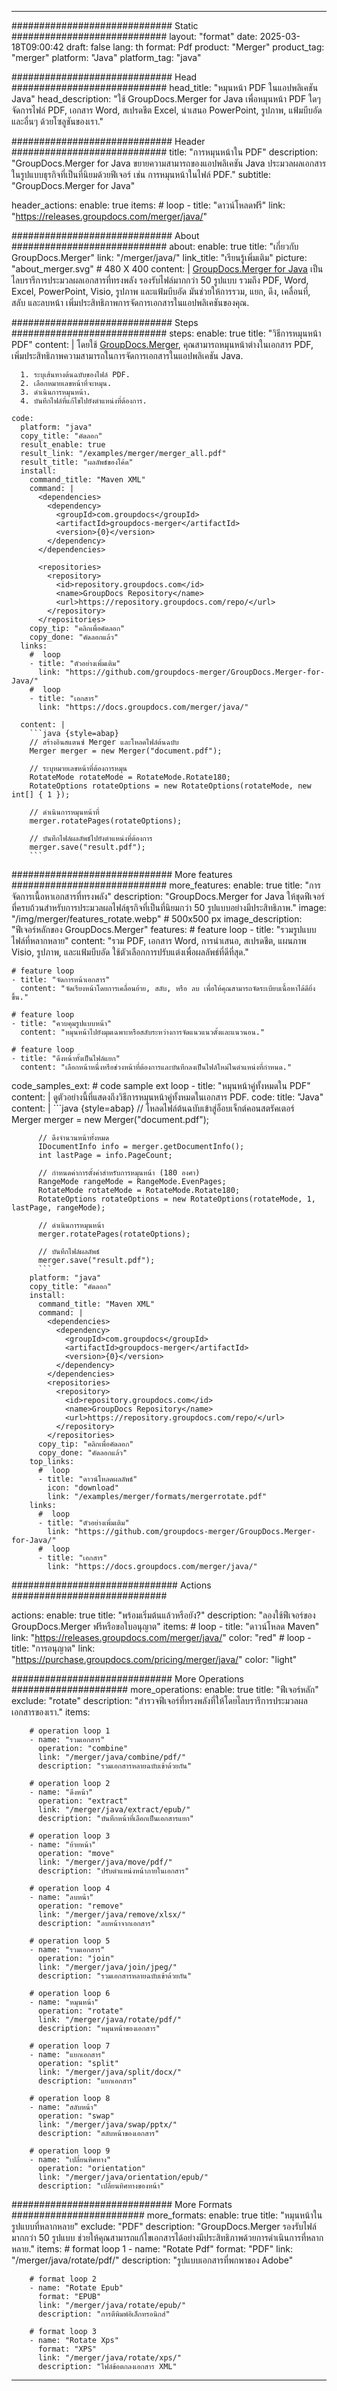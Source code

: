 
---
############################# Static ############################
layout: "format"
date:  2025-03-18T09:00:42
draft: false
lang: th
format: Pdf
product: "Merger"
product_tag: "merger"
platform: "Java"
platform_tag: "java"

############################# Head ############################
head_title: "หมุนหน้า PDF ในแอปพลิเคชัน Java"
head_description: "ใช้ GroupDocs.Merger for Java เพื่อหมุนหน้า PDF ใดๆ จัดการไฟล์ PDF, เอกสาร Word, สเปรดชีต Excel, นำเสนอ PowerPoint, รูปภาพ, แฟ้มบีบอัด และอื่นๆ ด้วยโซลูชันของเรา."

############################# Header ############################
title: "การหมุนหน้าใน PDF" 
description: "GroupDocs.Merger for Java ขยายความสามารถของแอปพลิเคชัน Java ประมวลผลเอกสารในรูปแบบธุรกิจที่เป็นที่นิยมด้วยฟีเจอร์ เช่น การหมุนหน้าในไฟล์ PDF."
subtitle: "GroupDocs.Merger for Java" 

header_actions:
  enable: true
  items:
    #  loop
    - title: "ดาวน์โหลดฟรี"
      link: "https://releases.groupdocs.com/merger/java/"
      
############################# About ############################
about:
    enable: true
    title: "เกี่ยวกับ GroupDocs.Merger"
    link: "/merger/java/"
    link_title: "เรียนรู้เพิ่มเติม"
    picture: "about_merger.svg" # 480 X 400
    content: |
       [GroupDocs.Merger for Java](/merger/java/) เป็นไลบรารีการประมวลผลเอกสารที่ทรงพลัง รองรับไฟล์มากกว่า 50 รูปแบบ รวมถึง PDF, Word, Excel, PowerPoint, Visio, รูปภาพ และแฟ้มบีบอัด มันช่วยให้การรวม, แยก, ดึง, เคลื่อนที่, สลับ และลบหน้า เพิ่มประสิทธิภาพการจัดการเอกสารในแอปพลิเคชันของคุณ.

############################# Steps ############################
steps:
    enable: true
    title: "วิธีการหมุนหน้า PDF"
    content: |
      โดยใช้ [GroupDocs.Merger](/merger/java/), คุณสามารถหมุนหน้าต่างในเอกสาร PDF, เพิ่มประสิทธิภาพความสามารถในการจัดการเอกสารในแอปพลิเคชัน Java.
      
      1. ระบุเส้นทางต้นฉบับของไฟล์ PDF.
      2. เลือกหมายเลขหน้าที่จะหมุน.
      3. ดำเนินการหมุนหน้า.
      4. บันทึกไฟล์ที่แก้ไขไปยังตำแหน่งที่ต้องการ.
   
    code:
      platform: "java"
      copy_title: "คัดลอก"
      result_enable: true
      result_link: "/examples/merger/merger_all.pdf"
      result_title: "ผลลัพธ์ของโค้ด"
      install:
        command_title: "Maven XML"
        command: |
          <dependencies>
            <dependency>
              <groupId>com.groupdocs</groupId>
              <artifactId>groupdocs-merger</artifactId>
              <version>{0}</version>
            </dependency>
          </dependencies>

          <repositories>
            <repository>
              <id>repository.groupdocs.com</id>
              <name>GroupDocs Repository</name>
              <url>https://repository.groupdocs.com/repo/</url>
            </repository>
          </repositories>
        copy_tip: "คลิกเพื่อคัดลอก"
        copy_done: "คัดลอกแล้ว"
      links:
        #  loop
        - title: "ตัวอย่างเพิ่มเติม"
          link: "https://github.com/groupdocs-merger/GroupDocs.Merger-for-Java/"
        #  loop
        - title: "เอกสาร"
          link: "https://docs.groupdocs.com/merger/java/"
          
      content: |
        ```java {style=abap}
        // สร้างอินสแตนซ์ Merger และโหลดไฟล์ต้นฉบับ
        Merger merger = new Merger("document.pdf");

        // ระบุหมายเลขหน้าที่ต้องการหมุน
        RotateMode rotateMode = RotateMode.Rotate180;
        RotateOptions rotateOptions = new RotateOptions(rotateMode, new int[] { 1 });

        // ดำเนินการหมุนหน้าที่
        merger.rotatePages(rotateOptions);

        // บันทึกไฟล์ผลลัพธ์ไปยังตำแหน่งที่ต้องการ
        merger.save("result.pdf");
        ```            

############################# More features ############################
more_features:
  enable: true
  title: "การจัดการเนื้อหาเอกสารที่ทรงพลัง"
  description: "GroupDocs.Merger for Java ให้ชุดฟีเจอร์ที่ครบถ้วนสำหรับการประมวลผลไฟล์ธุรกิจที่เป็นที่นิยมกว่า 50 รูปแบบอย่างมีประสิทธิภาพ."
  image: "/img/merger/features_rotate.webp" # 500x500 px
  image_description: "ฟีเจอร์หลักของ GroupDocs.Merger"
  features:
    # feature loop
    - title: "รวมรูปแบบไฟล์ที่หลากหลาย"
      content: "รวม PDF, เอกสาร Word, การนำเสนอ, สเปรดชีต, แผนภาพ Visio, รูปภาพ, และแฟ้มบีบอัด ใช้ตัวเลือกการปรับแต่งเพื่อผลลัพธ์ที่ดีที่สุด."

    # feature loop
    - title: "จัดการหน้าเอกสาร"
      content: "จัดเรียงหน้าโดยการเคลื่อนย้าย, สลับ, หรือ ลบ เพื่อให้คุณสามารถจัดระเบียบเนื้อหาได้ดียิ่งขึ้น."

    # feature loop
    - title: "ควบคุมรูปแบบหน้า"
      content: "หมุนหน้าไปยังมุมเฉพาะหรือสลับระหว่างการจัดแนวแนวตั้งและแนวนอน."

    # feature loop
    - title: "ดึงหน้าทั้งเป็นไฟล์แยก"
      content: "เลือกหน้าหนึ่งหรือช่วงหน้าที่ต้องการและบันทึกลงเป็นไฟล์ใหม่ในตำแหน่งที่กำหนด."
      
  code_samples_ext:
    # code sample ext loop
    - title: "หมุนหน้าคู่ทั้งหมดใน PDF"
      content: |
        ดูตัวอย่างนี้ที่แสดงถึงวิธีการหมุนหน้าคู่ทั้งหมดในเอกสาร PDF.
      code:
        title: "Java"
        content: |
          ```java {style=abap}
          // โหลดไฟล์ต้นฉบับเข้าสู่อ็อบเจ็กต์คอนสตรัคเตอร์
          Merger merger = new Merger("document.pdf");

          // ดึงจำนวนหน้าทั้งหมด
          IDocumentInfo info = merger.getDocumentInfo();
          int lastPage = info.PageCount;

          // กำหนดค่าการตั้งค่าสำหรับการหมุนหน้า (180 องศา)
          RangeMode rangeMode = RangeMode.EvenPages;
          RotateMode rotateMode = RotateMode.Rotate180;
          RotateOptions rotateOptions = new RotateOptions(rotateMode, 1, lastPage, rangeMode);

          // ดำเนินการหมุนหน้า
          merger.rotatePages(rotateOptions);
          
          // บันทึกไฟล์ผลลัพธ์
          merger.save("result.pdf");
          ```
        platform: "java"
        copy_title: "คัดลอก"
        install:
          command_title: "Maven XML"
          command: |
            <dependencies>
              <dependency>
                <groupId>com.groupdocs</groupId>
                <artifactId>groupdocs-merger</artifactId>
                <version>{0}</version>
              </dependency>
            </dependencies>
            <repositories>
              <repository>
                <id>repository.groupdocs.com</id>
                <name>GroupDocs Repository</name>
                <url>https://repository.groupdocs.com/repo/</url>
              </repository>
            </repositories>
          copy_tip: "คลิกเพื่อคัดลอก"
          copy_done: "คัดลอกแล้ว"
        top_links:
          #  loop
          - title: "ดาวน์โหลดผลลัพธ์"
            icon: "download"
            link: "/examples/merger/formats/mergerrotate.pdf"
        links:
          #  loop
          - title: "ตัวอย่างเพิ่มเติม"
            link: "https://github.com/groupdocs-merger/GroupDocs.Merger-for-Java/"
          #  loop
          - title: "เอกสาร"
            link: "https://docs.groupdocs.com/merger/java/"
            

            


############################## Actions ############################

actions:
  enable: true
  title: "พร้อมเริ่มต้นแล้วหรือยัง?"
  description: "ลองใช้ฟีเจอร์ของ GroupDocs.Merger ฟรีหรือขอใบอนุญาต"
  items:
    #  loop
    - title: "ดาวน์โหลด Maven"
      link: "https://releases.groupdocs.com/merger/java/"
      color: "red"
        #  loop
    - title: "การอนุญาต"
      link: "https://purchase.groupdocs.com/pricing/merger/java/"
      color: "light"


############################# More Operations #####################
more_operations:
    enable: true
    title: "ฟีเจอร์หลัก"
    exclude: "rotate"
    description: "สำรวจฟีเจอร์ที่ทรงพลังที่ให้โดยไลบรารีการประมวลผลเอกสารของเรา."
    items: 
          
        # operation loop 1
        - name: "รวมเอกสาร"
          operation: "combine"
          link: "/merger/java/combine/pdf/"
          description: "รวมเอกสารหลายฉบับเข้าด้วยกัน"

        # operation loop 2
        - name: "ดึงหน้า"
          operation: "extract"
          link: "/merger/java/extract/epub/"
          description: "บันทึกหน้าที่เลือกเป็นเอกสารแยก"

        # operation loop 3
        - name: "ย้ายหน้า"
          operation: "move"
          link: "/merger/java/move/pdf/"
          description: "ปรับตำแหน่งหน้าภายในเอกสาร"

        # operation loop 4
        - name: "ลบหน้า"
          operation: "remove"
          link: "/merger/java/remove/xlsx/"
          description: "ลบหน้าจากเอกสาร"

        # operation loop 5
        - name: "รวมเอกสาร"
          operation: "join"
          link: "/merger/java/join/jpeg/"
          description: "รวมเอกสารหลายฉบับเข้าด้วยกัน"

        # operation loop 6
        - name: "หมุนหน้า"
          operation: "rotate"
          link: "/merger/java/rotate/pdf/"
          description: "หมุนหน้าของเอกสาร"

        # operation loop 7
        - name: "แยกเอกสาร"
          operation: "split"
          link: "/merger/java/split/docx/"
          description: "แยกเอกสาร"

        # operation loop 8
        - name: "สลับหน้า"
          operation: "swap"
          link: "/merger/java/swap/pptx/"
          description: "สลับหน้าของเอกสาร"

        # operation loop 9
        - name: "เปลี่ยนทิศทาง"
          operation: "orientation"
          link: "/merger/java/orientation/epub/"
          description: "เปลี่ยนทิศทางของหน้า"
          
        
          
############################# More Formats ########################
more_formats:
    enable: true
    title: "หมุนหน้าในรูปแบบที่หลากหลาย"
    exclude: "PDF"
    description: "GroupDocs.Merger รองรับไฟล์มากกว่า 50 รูปแบบ ช่วยให้คุณสามารถแก้ไขเอกสารได้อย่างมีประสิทธิภาพด้วยการดำเนินการที่หลากหลาย."
    items: 
        # format loop 1
        - name: "Rotate Pdf"
          format: "PDF"
          link: "/merger/java/rotate/pdf/"
          description: "รูปแบบเอกสารที่พกพาของ Adobe"

        # format loop 2
        - name: "Rotate Epub"
          format: "EPUB"
          link: "/merger/java/rotate/epub/"
          description: "การตีพิมพ์อิเล็กทรอนิกส์"

        # format loop 3
        - name: "Rotate Xps"
          format: "XPS"
          link: "/merger/java/rotate/xps/"
          description: "ไฟล์ข้อตกลงเอกสาร XML"


---